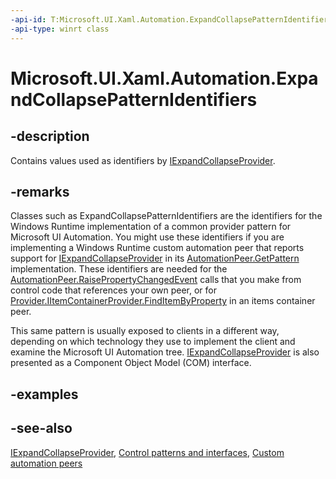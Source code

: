 ```yaml
---
-api-id: T:Microsoft.UI.Xaml.Automation.ExpandCollapsePatternIdentifiers
-api-type: winrt class
---
```


<!-- Class syntax.
public class ExpandCollapsePatternIdentifiers : Windows.UI.Xaml.Automation.IExpandCollapsePatternIdentifiers
-->

# Microsoft.UI.Xaml.Automation.ExpandCollapsePatternIdentifiers

## -description
Contains values used as identifiers by [IExpandCollapseProvider](../microsoft.ui.xaml.automation.provider/iexpandcollapseprovider.md).

## -remarks
Classes such as ExpandCollapsePatternIdentifiers are the identifiers for the Windows Runtime implementation of a common provider pattern for Microsoft UI Automation. You might use these identifiers if you are implementing a Windows Runtime custom automation peer that reports support for [IExpandCollapseProvider](../microsoft.ui.xaml.automation.provider/iexpandcollapseprovider.md) in its [AutomationPeer.GetPattern](../microsoft.ui.xaml.automation.peers/automationpeer_getpattern_1700082720.md) implementation. These identifiers are needed for the [AutomationPeer.RaisePropertyChangedEvent](../microsoft.ui.xaml.automation.peers/automationpeer_raisepropertychangedevent_482333374.md) calls that you make from control code that references your own peer, or for [Provider.IItemContainerProvider.FindItemByProperty](../microsoft.ui.xaml.automation.provider/iitemcontainerprovider_finditembyproperty_632840925.md) in an items container peer.

This same pattern is usually exposed to clients in a different way, depending on which technology they use to implement the client and examine the Microsoft UI Automation tree. [IExpandCollapseProvider](/windows/desktop/api/uiautomationcore/nn-uiautomationcore-iexpandcollapseprovider) is also presented as a Component Object Model (COM) interface.

## -examples

## -see-also
[IExpandCollapseProvider](../microsoft.ui.xaml.automation.provider/iexpandcollapseprovider.md), [Control patterns and interfaces](/windows/uwp/accessibility/control-patterns-and-interfaces), [Custom automation peers](/windows/uwp/accessibility/custom-automation-peers)
